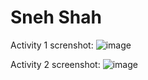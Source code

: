 # Sneh Shah

Activity 1 screnshot:
![image](https://github.com/snehshah09/ECE444-F2023-Assignment1/assets/52886440/6350b0ef-4451-4743-8e67-f4d5105541ee)

Activity 2 screenshot:
![image](https://github.com/snehshah09/ECE444-F2023-Assignment1/assets/52886440/5dc6bb94-3446-4112-9cb1-9b05d5b0f5fa)
